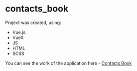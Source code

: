 # contacts_book

Project was created, using:
- Vue.js
- VueX
- JS
- HTML
- SCSS


You can see the work of the application here - [Contacts Book](https://paavlo.github.io/contacts_book) 

